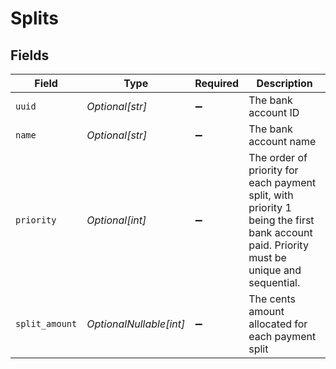 # Splits


## Fields

| Field                                                                                                                                    | Type                                                                                                                                     | Required                                                                                                                                 | Description                                                                                                                              |
| ---------------------------------------------------------------------------------------------------------------------------------------- | ---------------------------------------------------------------------------------------------------------------------------------------- | ---------------------------------------------------------------------------------------------------------------------------------------- | ---------------------------------------------------------------------------------------------------------------------------------------- |
| `uuid`                                                                                                                                   | *Optional[str]*                                                                                                                          | :heavy_minus_sign:                                                                                                                       | The bank account ID<br/>                                                                                                                 |
| `name`                                                                                                                                   | *Optional[str]*                                                                                                                          | :heavy_minus_sign:                                                                                                                       | The bank account name                                                                                                                    |
| `priority`                                                                                                                               | *Optional[int]*                                                                                                                          | :heavy_minus_sign:                                                                                                                       | The order of priority for each payment split, with priority 1 being the first bank account paid. Priority must be unique and sequential. |
| `split_amount`                                                                                                                           | *OptionalNullable[int]*                                                                                                                  | :heavy_minus_sign:                                                                                                                       | The cents amount allocated for each payment split                                                                                        |